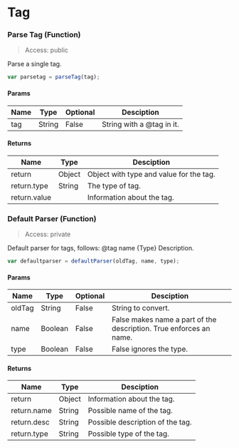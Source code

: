 # Tag

### Parse Tag (Function)

> Access: public

Parse a single tag.

```js
var parsetag = parseTag(tag);
```

#### Params

| Name | Type | Optional | Desciption |
| ---- | ---- | -------- | ---------- |
| tag | String | False | String with a @tag in it. |

#### Returns

| Name | Type | Desciption |
| ---- | ---- | ---------- |
| return | Object | Object with type and value for the tag. |
| return.type | String | The type of tag. |
| return.value |  | Information about the tag. |

### Default Parser (Function)

> Access: private

Default parser for tags, follows: @tag name {Type} Description.

```js
var defaultparser = defaultParser(oldTag, name, type);
```

#### Params

| Name | Type | Optional | Desciption |
| ---- | ---- | -------- | ---------- |
| oldTag | String | False | String to convert. |
| name | Boolean | False | False makes name a part of the description. True enforces an name. |
| type | Boolean | False | False ignores the type. |

#### Returns

| Name | Type | Desciption |
| ---- | ---- | ---------- |
| return | Object | Information about the tag. |
| return.name | String | Possible name of the tag. |
| return.desc | String | Possible description of the tag. |
| return.type | String | Possible type of the tag. |